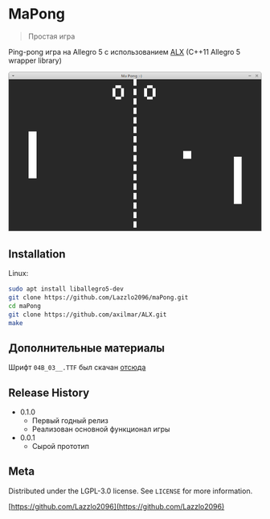 # MaPong
> Простая игра

<!-- [![NPM Version][npm-image]][npm-url] -->
<!-- [![Build Status][travis-image]][travis-url] -->
<!-- [![Downloads Stats][npm-downloads]][npm-url] -->

Ping-pong игра на Allegro 5 с использованием [ALX](https://github.com/axilmar/ALX) (C++11 Allegro 5 wrapper library)

![](maPong_screenshot.png)

## Installation

Linux:

```sh
sudo apt install liballegro5-dev
git clone https://github.com/Lazzlo2096/maPong.git
cd maPong
git clone https://github.com/axilmar/ALX.git
make
```

<!-- Windows:

```sh
edit autoexec.bat
``` -->

<!-- ## Usage example

A few motivating and useful examples of how your product can be used. Spice this up with code blocks and potentially more screenshots.

## Development setup

Describe how to install all development dependencies and how to run an automated test-suite of some kind. Potentially do this for multiple platforms.

```sh
make install
npm test
``` -->

## Дополнительные материалы

Шрифт ``04B_03__.TTF`` был скачан [отсюда](http://dsg4.com/04/extra/bitmap/)

## Release History

<!-- * 0.2.1
    * CHANGE: Update docs (module code remains unchanged)
* 0.2.0
    * CHANGE: Remove `setDefaultXYZ()`
    * ADD: Add `init()`
* 0.1.1
    * FIX: Crash when calling `baz()` (Thanks @GenerousContributorName!) -->
* 0.1.0
    * Первый годный релиз
    * Реализован основной функционал игры
* 0.0.1
    * Сырой прототип

## Meta

<!-- Your Name – [@YourTwitter](https://twitter.com/dbader_org) – YourEmail@example.com -->

Distributed under the LGPL-3.0 license. See ``LICENSE`` for more information.

[https://github.com/Lazzlo2096](https://github.com/Lazzlo2096)

<!-- [npm-image]: https://img.shields.io/npm/v/datadog-metrics.svg?style=flat-square
[npm-url]: https://npmjs.org/package/datadog-metrics
[npm-downloads]: https://img.shields.io/npm/dm/datadog-metrics.svg?style=flat-square
[travis-image]: https://img.shields.io/travis/dbader/node-datadog-metrics/master.svg?style=flat-square
[travis-url]: https://travis-ci.org/dbader/node-datadog-metrics -->
